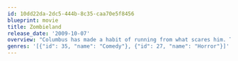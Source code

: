 ```yaml
---
id: 10dd22da-2dc5-444b-8c35-caa70e5f8456
blueprint: movie
title: Zombieland
release_date: '2009-10-07'
overview: "Columbus has made a habit of running from what scares him. Tallahassee doesn't have fears. If he did, he'd kick their ever-living ass. In a world overrun by zombies, these two are perfectly evolved survivors. But now, they're about to stare down the most terrifying prospect of all: each other."
genres: '[{"id": 35, "name": "Comedy"}, {"id": 27, "name": "Horror"}]'
---
```

